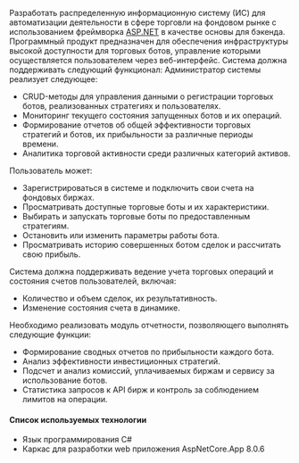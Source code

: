 Разработать распределенную информационную систему (ИС) для автоматизации деятельности в сфере торговли на фондовом рынке с использованием фреймворка [ASP.NET](http://asp.net/ "http://ASP.NET") в качестве основы для бэкенда. Программный продукт предназначен для обеспечения инфраструктуры высокой доступности для торговых ботов, управление которыми осуществляется пользователем через веб-интерфейс. Система должна поддерживать следующий функционал: Администратор системы реализует следующее:

- CRUD-методы для управления данными о регистрации торговых ботов, реализованных стратегиях и пользователях.
- Мониторинг текущего состояния запущенных ботов и их операций.
- Формирование отчетов об общей эффективности торговых стратегий и ботов, их прибыльности за различные периоды времени.
- Аналитика торговой активности среди различных категорий активов.

Пользователь может:

- Зарегистрироваться в системе и подключить свои счета на фондовых биржах.
- Просматривать доступные торговые боты и их характеристики.
- Выбирать и запускать торговые боты по предоставленным стратегиям.
- Остановить или изменить параметры работы бота.
- Просматривать историю совершенных ботом сделок и рассчитать свою прибыль.

Система должна поддерживать ведение учета торговых операций и состояния счетов пользователей, включая:

- Количество и объем сделок, их результативность.
- Изменение состояния счета в динамике.

Необходимо реализовать модуль отчетности, позволяющего выполнять следующие функции:

- Формирование сводных отчетов по прибыльности каждого бота.
- Анализ эффективности инвестиционных стратегий.
- Подсчет и анализ комиссий, уплачиваемых биржам и сервису за использование ботов.
- Статистика запросов к API бирж и контроль за соблюдением лимитов на операции.

#### Список используемых технологии

- Язык программирования C#
- Каркас для разработки web приложения AspNetCore.App 8.0.6
